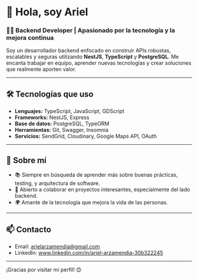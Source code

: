# 👋 Hola, soy Ariel

### 🧑‍💻 Backend Developer | Apasionado por la tecnología y la mejora continua

Soy un desarrollador backend enfocado en construir APIs robustas, escalables y seguras utilizando **NestJS**, **TypeScript** y **PostgreSQL**. Me encanta trabajar en equipo, aprender nuevas tecnologías y crear soluciones que realmente aporten valor.

---

## 🛠️ Tecnologías que uso

- **Lenguajes:** TypeScript, JavaScript, GDScript
- **Frameworks:** NestJS, Express
- **Base de datos:** PostgreSQL, TypeORM
- **Herramientas:** Git, Swagger, Insomnia
- **Servicios:** SendGrid, Cloudinary, Google Maps API, OAuth

---

## 📌 Sobre mí

- 📚 Siempre en búsqueda de aprender más sobre buenas prácticas, testing, y arquitectura de software.
- 🤝 Abierto a colaborar en proyectos interesantes, especialmente del lado backend.
- 🌍 Amante de la tecnología que mejora la vida de las personas.

---

## 📫 Contacto

- Email: arielarzamendia@gmail.com
- LinkedIn: www.linkedin.com/in/ariel-arzamendia-30b322245

---

¡Gracias por visitar mi perfil! 😊
